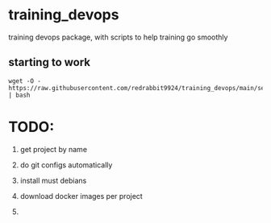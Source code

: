# training_devops
training devops package, with scripts to help training go smoothly

## starting to work 
```
wget -O -  https://raw.githubusercontent.com/redrabbit9924/training_devops/main/setup_work_env.sh | bash
```

# TODO: 

1. get project by name 

2. do git configs automatically

3. install must debians

4. download docker images per project 

5. 
